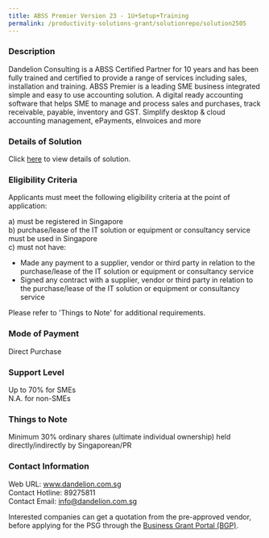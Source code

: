 ```yaml
---
title: ABSS Premier Version 23 - 1U+Setup+Training
permalink: /productivity-solutions-grant/solutionrepo/solution2505
---
```


### Description

Dandelion Consulting is a ABSS Certified Partner for 10 years and has been fully trained and certified to provide a range of services including sales, installation and training.
ABSS Premier is a leading SME business integrated simple and easy to use accounting solution. A digital ready accounting software that helps SME to manage and process sales and purchases, track receivable, payable, inventory and GST. Simplify desktop & cloud accounting management, ePayments, eInvoices and more

### Details of Solution

Click <a href='https://www.gobusiness.gov.sg/images/psg/Desensitised_Dandelion_Annex_3_CR_wef_3_Feb_2022_Part_1.pdf' target='_blank' rel='noopener'>here</a> to view details of solution.

### Eligibility Criteria

Applicants must meet the following eligibility criteria at the point of application:

a) must be registered in Singapore <br>
b) purchase/lease of the IT solution or equipment or consultancy service must be used in Singapore <br>
c) must not have:
- Made any payment to a supplier, vendor or third party in relation to the purchase/lease of the IT solution or equipment or consultancy service
- Signed any contract with a supplier, vendor or third party in relation to the purchase/lease of the IT solution or equipment or consultancy service

Please refer to 'Things to Note' for additional requirements.

### Mode of Payment
Direct Purchase

### Support Level
Up to 70% for SMEs <br>
N.A. for non-SMEs

### Things to Note
Minimum 30% ordinary shares (ultimate individual ownership) held directly/indirectly by Singaporean/PR

### Contact Information
Web URL: www.dandelion.com.sg <br>Contact Hotline: 89275811 <br>Contact Email: info@dandelion.com.sg <br>

Interested companies can get a quotation from the pre-approved vendor, before applying for the PSG through the <a target='_blank' rel='noopener' href='https://www.businessgrants.gov.sg/'>Business Grant Portal (BGP)</a>.
